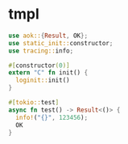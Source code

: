 [‼️]: ✏️tmpl/alter/README.mdt

# tmpl

```rust
use aok::{Result, OK};
use static_init::constructor;
use tracing::info;

#[constructor(0)]
extern "C" fn init() {
  loginit::init()
}

#[tokio::test]
async fn test() -> Result<()> {
  info!("{}", 123456);
  OK
}
```

